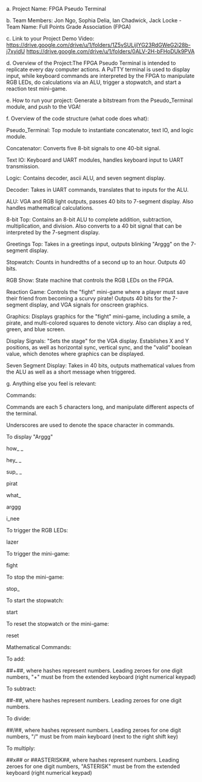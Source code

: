 a. Project Name: FPGA Pseudo Terminal 

b. Team Members: Jon Ngo, Sophia Delia, Ian Chadwick, Jack Locke - Team Name: Full Points Grade Association (FPGA)

c. Link to your Project Demo Video: 
https://drive.google.com/drive/u/1/folders/1Z5vSULijlYG23RdGWeG2i28b-j7xyidU
https://drive.google.com/drive/u/1/folders/0ALV-2H-bFHoDUk9PVA

d. Overview of the Project:The FPGA Pseudo Terminal is intended to replicate every day computer actions. A PuTTY terminal is used to display input, while keyboard commands are interpreted by the FPGA to manipulate RGB LEDs, do calculations via an ALU, trigger a stopwatch, and start a reaction test mini-game. 

e. How to run your project: Generate a bitstream from the Pseudo_Terminal module, and push to the VGA!

f. Overview of the code structure (what code does what): 

Pseudo_Terminal: Top module to instantiate concatenator, text IO, and logic module.

Concatenator: Converts five 8-bit signals to one 40-bit signal.

Text IO: Keyboard and UART modules, handles keyboard input to UART transmission.

Logic: Contains decoder, ascii ALU, and seven segment display.

Decoder: Takes in UART commands, translates that to inputs for the ALU.

ALU: VGA and RGB light outputs, passes 40 bits to 7-segment display. Also handles mathematical calculations.

8-bit Top: Contains an 8-bit ALU to complete addition, subtraction, multiplication, and division. Also converts to a 40 bit signal that can be interpreted by the 7-segment display.

Greetings Top: Takes in a greetings input, outputs blinking "Arggg" on the 7-segment display.

Stopwatch: Counts in hundredths of a second up to an hour. Outputs 40 bits. 

RGB Show: State machine that controls the RGB LEDs on the FPGA.

Reaction Game: Controls the "fight" mini-game where a player must save their friend from becoming a scurvy pirate! Outputs 40 bits for the 7-segment display, and VGA signals for onscreen graphics. 

Graphics: Displays graphics for the "fight" mini-game, including a smile, a pirate, and multi-colored squares to denote victory. Also can display a red, green, and blue screen.

Display Signals: "Sets the stage" for the VGA display. Establishes X and Y positions, as well as horizontal sync, vertical sync, and the "valid" boolean value, which denotes where graphics can be displayed. 

Seven Segment Display: Takes in 40 bits, outputs mathematical values from the ALU as well as a short message when triggered. 

g. Anything else you feel is relevant: 

Commands:

Commands are each 5 characters long, and manipulate different aspects of the terminal.

Underscores are used to denote the space character in commands.

To display "Arggg"

how_ _

hey_ _

sup_ _

pirat

what_

arggg

i_nee

To trigger the RGB LEDs:

lazer

To trigger the mini-game:

fight

To stop the mini-game:

stop_

To start the stopwatch:

start

To reset the stopwatch or the mini-game:

reset

Mathematical Commands:

To add:

##+##, where hashes represent numbers. Leading zeroes for one digit numbers, "+" must be from the extended keyboard (right numerical keypad)

To subtract:

##-##, where hashes represent numbers. Leading zeroes for one digit numbers.

To divide:

##/##, where hashes represent numbers. Leading zeroes for one digit numbers, "/" must be from main keyboard (next to the right shift key)

To multiply:

##x## or ##ASTERISK##, where hashes represent numbers. Leading zeroes for one digit numbers, "ASTERISK" must be from the extended keyboard (right numerical keypad)


